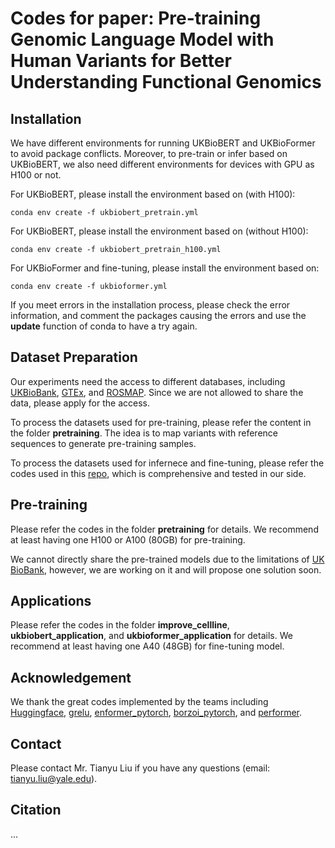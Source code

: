 # Codes for paper: Pre-training Genomic Language Model with Human Variants for Better Understanding Functional Genomics

## Installation

We have different environments for running UKBioBERT and UKBioFormer to avoid package conflicts. Moreover, to pre-train or infer based on UKBioBERT, we also need different environments for devices with GPU as H100 or not. 

For UKBioBERT, please install the environment based on (with H100):

```
conda env create -f ukbiobert_pretrain.yml
```

For UKBioBERT, please install the environment based on (without H100):

```
conda env create -f ukbiobert_pretrain_h100.yml
```

For UKBioFormer and fine-tuning, please install the environment based on:

```
conda env create -f ukbioformer.yml
```

If you meet errors in the installation process, please check the error information, and comment the packages causing the errors and use the **update** function of conda to have a try again.

## Dataset Preparation

Our experiments need the access to different databases, including [UKBioBank](https://www.ukbiobank.ac.uk/), [GTEx](https://gtexportal.org/home/), and [ROSMAP](https://adknowledgeportal.synapse.org/Explore/Studies/DetailsPage/StudyDetails?Study=syn3219045). Since we are not allowed to share the data, please apply for the access.

To process the datasets used for pre-training, please refer the content in the folder **pretraining**. The idea is to map variants with reference sequences to generate pre-training samples.

To process the datasets used for infernece and fine-tuning, please refer the codes used in this [repo](https://github.com/shirondru/enformer_fine_tuning/tree/master), which is comprehensive and tested in our side.

## Pre-training

Please refer the codes in the folder **pretraining** for details. We recommend at least having one H100 or A100 (80GB) for pre-training.

We cannot directly share the pre-trained models due to the limitations of [UK BioBank](https://www.ukbiobank.ac.uk/media/x2gmevle/uk-biobank-ai-guidance-for-publication-july-2024-4.pdf), however, we are working on it and will propose one solution soon.

## Applications

Please refer the codes in the folder **improve_cellline**, **ukbiobert_application**, and **ukbioformer_application** for details. We recommend at least having one A40 (48GB) for fine-tuning model.

## Acknowledgement

We thank the great codes implemented by the teams including [Huggingface](https://huggingface.co/),  [grelu](https://github.com/Genentech/gReLU), [enformer_pytorch](https://github.com/lucidrains/enformer-pytorch), [borzoi_pytorch](https://github.com/johahi/borzoi-pytorch), and [performer](https://github.com/shirondru/enformer_fine_tuning/tree/master).

## Contact

Please contact Mr. Tianyu Liu if you have any questions (email: tianyu.liu@yale.edu).

## Citation

...